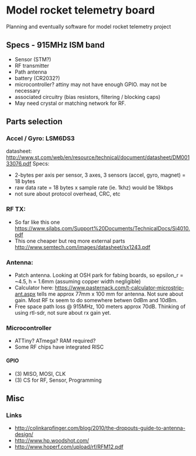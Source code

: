 # Model rocket telemetry board
Planning and eventually software for model rocket telemetry project

## Specs - 915MHz ISM band

- Sensor (STM?)
- RF transmitter
- Path antenna
- battery (CR2032?)
- microcontroller? attiny may not have enough GPIO. may not be necessary
- associated circuitry (bias resistors, filtering / blocking caps)
- May need crystal or matching network for RF.

## Parts selection

### Accel / Gyro: LSM6DS3
datasheet: http://www.st.com/web/en/resource/technical/document/datasheet/DM00133076.pdf
Specs:
- 2-bytes per axis per sensor, 3 axes, 3 sensors (accel, gyro, magnet) = 18 bytes
- raw data rate = 18 bytes x sample rate (ie. 1khz) would be 18kbps
- not sure about protocol overhead, CRC, etc

### RF TX: 

- So far like this one https://www.silabs.com/Support%20Documents/TechnicalDocs/Si4010.pdf
- This one cheaper but req more external parts http://www.semtech.com/images/datasheet/sx1243.pdf

### Antenna:

- Patch antenna. Looking at OSH park for fabing boards, so epsilon_r = ~4.5, h = 1.6mm (assuming copper width negligible)
- Calculator here: https://www.pasternack.com/t-calculator-microstrip-ant.aspx tells me approx 77mm x 100 mm for antenna. Not sure about gain. Most RF tx seem to do somewhere betwen 0dBm and 10dBm. 
- Free space path loss @ 915MHz, 100 meters approx 70dB. Thinking of using rtl-sdr, not sure about rx gain yet.

### Microcontroller

- ATTiny? ATmega? RAM required?
- Some RF chips have integrated RISC

#### GPIO
- (3) MISO, MOSI, CLK
- (3) CS for RF, Sensor, Programming

## Misc

### Links

- http://colinkarpfinger.com/blog/2010/the-dropouts-guide-to-antenna-design/
- http://www.hp.woodshot.com/
- http://www.hoperf.com/upload/rf/RFM12.pdf

